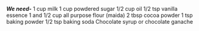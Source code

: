  **_We need-_**
   1 cup milk
   1 cup powdered sugar
   1/2 cup oil
   1/2 tsp vanilla essence
   1 and 1/2 cup all purpose flour (maida)
   2 tbsp cocoa powder
   1 tsp baking powder
   1/2 tsp baking soda
   Chocolate syrup or chocolate ganache
   
